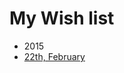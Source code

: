 # My Wish list

* 2015
 * [22th, February](https://github.com/KimDarren/WishList/blob/develop/20150222.md)
